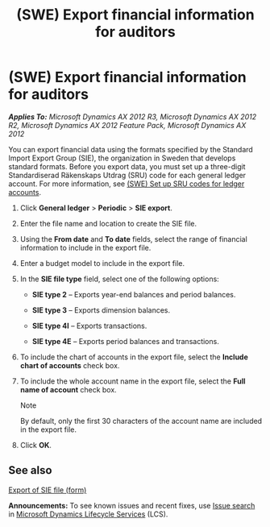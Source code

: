 ﻿---
title: (SWE) Export financial information for auditors
TOCTitle: (SWE) Export financial information for auditors
ms:assetid: 30e4ed09-a7e1-4542-a93e-a16a33578497
ms:mtpsurl: https://technet.microsoft.com/en-us/library/Gg231030(v=AX.60)
ms:contentKeyID: 36056322
ms.date: 04/18/2014
mtps_version: v=AX.60
---

# (SWE) Export financial information for auditors 


_**Applies To:** Microsoft Dynamics AX 2012 R3, Microsoft Dynamics AX 2012 R2, Microsoft Dynamics AX 2012 Feature Pack, Microsoft Dynamics AX 2012_

You can export financial data using the formats specified by the Standard Import Export Group (SIE), the organization in Sweden that develops standard formats. Before you export data, you must set up a three-digit Standardiserad Räkenskaps Utdrag (SRU) code for each general ledger account. For more information, see [(SWE) Set up SRU codes for ledger accounts](swe-set-up-sru-codes-for-ledger-accounts.md).

1.  Click **General ledger** \> **Periodic** \> **SIE export**.

2.  Enter the file name and location to create the SIE file.

3.  Using the **From date** and **To date** fields, select the range of financial information to include in the export file.

4.  Enter a budget model to include in the export file.

5.  In the **SIE file type** field, select one of the following options:
    
      - **SIE type 2** – Exports year-end balances and period balances.
    
      - **SIE type 3** – Exports dimension balances.
    
      - **SIE type 4I** – Exports transactions.
    
      - **SIE type 4E** – Exports period balances and transactions.

6.  To include the chart of accounts in the export file, select the **Include chart of accounts** check box.

7.  To include the whole account name in the export file, select the **Full name of account** check box.
    

    > [!NOTE]
    > <P>By default, only the first 30 characters of the account name are included in the export file.</P>



8.  Click **OK**.

## See also

[Export of SIE file (form)](https://technet.microsoft.com/en-us/library/bb147523\(v=ax.60\))

  
**Announcements:** To see known issues and recent fixes, use [Issue search](http://go.microsoft.com/fwlink/?linkid=389258) in [Microsoft Dynamics Lifecycle Services](http://go.microsoft.com/fwlink/?linkid=306505) (LCS).

